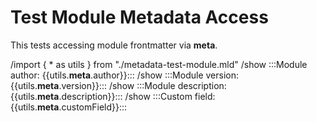 # Test Module Metadata Access

This tests accessing module frontmatter via __meta__.

/import { * as utils } from "./metadata-test-module.mld"
/show :::Module author: {{utils.__meta__.author}}:::
/show :::Module version: {{utils.__meta__.version}}:::
/show :::Module description: {{utils.__meta__.description}}:::
/show :::Custom field: {{utils.__meta__.customField}}:::